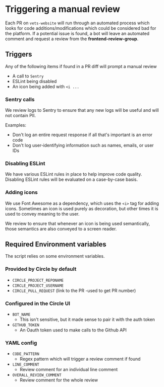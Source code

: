 # Triggering a manual review

Each PR on `vets-website` will run through an automated process which looks for code additions/modifications
which could be considered bad for the platform.  If a potential issue is found, a bot will leave an
automated comment and request a review from the **frontend-review-group**.

## Triggers

Any of the following items if found in a PR diff will prompt a manual review

- A call to `Sentry`
- ESLint being disabled
- An icon being added with `<i ...`

### Sentry calls

We review logs to Sentry to ensure that any new logs will be useful and will not contain PII.

Examples:
- Don't log an entire request response if all that's important is an error code
- Don't log user-identifying information such as names, emails, or user IDs

### Disabling ESLint

We have various ESLint rules in place to help improve code quality.
Disabling ESLint rules will be evaluated on a case-by-case basis.

### Adding icons

We use Font Awesome as a dependency, which uses the `<i>` tag for adding icons. Sometimes an icon is used purely as decoration, but other times it is used to convey meaning to the user.

We review to ensure that whenever an icon is being used semantically, those semantics are also conveyed to a screen reader.


## Required Environment variables

The script relies on some environment variables.

### Provided by Circle by default
-  `CIRCLE_PROJECT_REPONAME`
-  `CIRCLE_PROJECT_USERNAME`
-  `CIRCLE_PULL_REQUEST` (link to the PR -used to get PR number)

### Configured in the Circle UI
- `BOT_NAME`
  - This isn't sensitive, but it made sense to pair it with the auth token
- `GITHUB_TOKEN`
  - An Oauth token used to make calls to the Github API

### YAML config
- `CODE_PATTERN`
  - Regex pattern which will trigger a review comment if found
- `LINE_COMMENT`
  - Review comment for an individual line comment
- `OVERALL_REVIEW_COMMENT`
  - Review comment for the whole review

